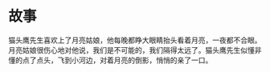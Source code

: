 # 故事

猫头鹰先生喜欢上了月亮姑娘，他每晚都睁大眼睛抬头看着月亮，一夜都不合眼。月亮姑娘很伤心地对他说，我们是不可能的，我们隔得太远了。猫头鹰先生似懂非懂的点了点头，飞到小河边，对着月亮的倒影，悄悄的亲了一口。
